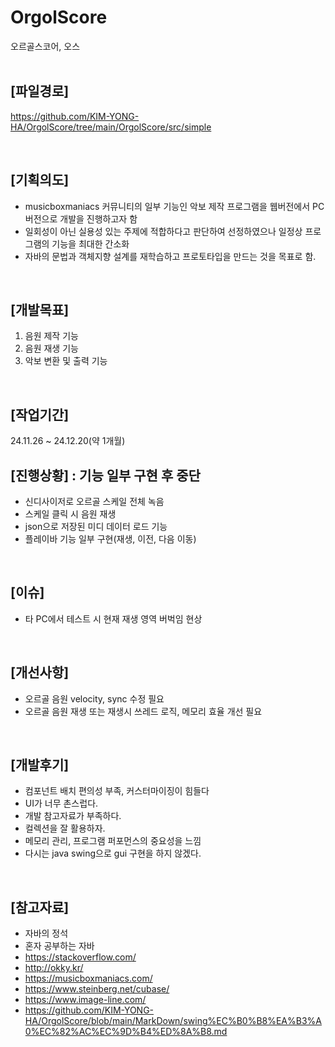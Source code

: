# OrgolScore
오르골스코어, 오스   
<br>

## [파일경로]
https://github.com/KIM-YONG-HA/OrgolScore/tree/main/OrgolScore/src/simple

<br>

## [기획의도]
- musicboxmaniacs 커뮤니티의 일부 기능인 악보 제작 프로그램을 웹버전에서 PC버전으로 개발을 진행하고자 함
- 일회성이 아닌 실용성 있는 주제에 적합하다고 판단하여 선정하였으나 일정상 프로그램의 기능을 최대한 간소화
- 자바의 문법과 객체지향 설계를 재학습하고 프로토타입을 만드는 것을 목표로 함.
<br>

## [개발목표]
1. 음원 제작 기능
2. 음원 재생 기능
3. 악보 변환 및 출력 기능
<br>

## [작업기간]
24.11.26 ~ 24.12.20(약 1개월)
<br>

## [진행상황] : 기능 일부 구현 후 중단
- 신디사이저로 오르골 스케일 전체 녹음
- 스케일 클릭 시 음원 재생
- json으로 저장된 미디 데이터 로드 기능
- 플레이바 기능 일부 구현(재생, 이전, 다음 이동)
<br>

## [이슈]
- 타 PC에서 테스트 시 현재 재생 영역 버벅임 현상
<br>

## [개선사항]
- 오르골 음원 velocity, sync 수정 필요
- 오르골 음원 재생 또는 재생시 쓰레드 로직, 메모리 효율 개선 필요
<br>

## [개발후기]
- 컴포넌트 배치 편의성 부족, 커스터마이징이 힘들다 
- UI가 너무 촌스럽다.
- 개발 참고자료가 부족하다.
- 컬렉션을 잘 활용하자.
- 메모리 관리, 프로그램 퍼포먼스의 중요성을 느낌 
- 다시는 java swing으로 gui 구현을 하지 않겠다.
<br>

## [참고자료]
- 자바의 정석
- 혼자 공부하는 자바
- https://stackoverflow.com/
- http://okky.kr/ 
- https://musicboxmaniacs.com/
- https://www.steinberg.net/cubase/
- https://www.image-line.com/
- https://github.com/KIM-YONG-HA/OrgolScore/blob/main/MarkDown/swing%EC%B0%B8%EA%B3%A0%EC%82%AC%EC%9D%B4%ED%8A%B8.md

